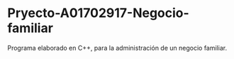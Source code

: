 # Pryecto-A01702917-Negocio-familiar
Programa elaborado en C++, para la administración de un negocio familiar.
